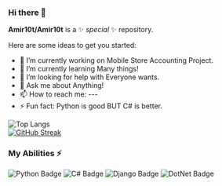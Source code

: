 
<!-- <div id="header" align="center">
<img src="https://media.giphy.com/media/M9gbBd9nbDrOTu1Mqx/giphy.gif" width="100"/>
</div> -->

### Hi there 👋

**Amir10t/Amir10t** is a ✨ _special_ ✨ repository.

Here are some ideas to get you started:

- 🔭 I’m currently working on Mobile Store Accounting Project.
- 🌱 I’m currently learning Many things!
- 🤔 I’m looking for help with Everyone wants.
- 💬 Ask me about Anything!
- 📫 How to reach me: ---
- ⚡ Fun fact: Python is good BUT C# is better.

![Top Langs](https://github-readme-stats.vercel.app/api/top-langs/?username=Amir10t&hide_progress=false&layout=compact)<br>
<a href="https://git.io/streak-stats"><img src="https://streak-stats.demolab.com?user=Amir10t&theme=neon" alt="GitHub Streak" /></a><br>

### My Abilities ⚡
<div id="badges">
  <img src="https://img.shields.io/badge/Python-blue?style=for-the-badge&logo=Python&logoColor=white" alt="Python Badge"/>
  <img src="https://img.shields.io/badge/CSharp-purple?style=for-the-badge&logo=CSharp&logoColor=white" alt="C# Badge"/>
  <img src="https://img.shields.io/badge/Django-darkgreen?style=for-the-badge&logo=Django&logoColor=white" alt="Django Badge"/>
  <img src="https://img.shields.io/badge/DotNet-darkblue?style=for-the-badge&logo=DotNet&logoColor=white" alt="DotNet Badge"/>
<!--   <img src="https://img.shields.io/badge/Arduino-lightblue?style=for-the-badge&logo=Arduino&logoColor=white" alt="Arduino Badge"/> -->
<!--   <img src="https://img.shields.io/badge/HTML-orange?style=for-the-badge&logo=HTML&logoColor=white" alt="HTML Badge"/> -->
<!--   <img src="https://img.shields.io/badge/CSS-blue?style=for-the-badge&logo=CSS&logoColor=white" alt="CSS Badge"/> -->
</div>
<!-- <div>
  <img src="https://github.com/devicons/devicon/blob/master/icons/django/django-plain.svg" title="Django" alt="Django" width="40" height="40"/>&nbsp;
</div> -->

